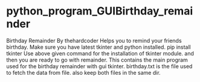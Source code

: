 # python_program_GUIBirthday_remainder
Birthday Remainder By thehardcoder
Helps you to remind your friends birthday.
Make sure you have latest tkinter and python installed.
pip install tkinter 
Use above given command for the installation of tkinter module.
and then you are ready to go with remainder.
This contains the main program used for the birthday remainder with gui tkinter.
birthday.txt is the file used to fetch the data from file.
also keep both files in the same dir.
